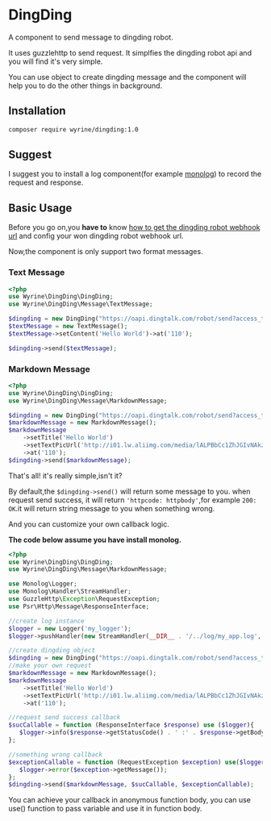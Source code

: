 # DingDing
A component to send message to dingding robot.

It uses guzzlehttp to send request. It simplfies the dingding robot api and you will find it's very simple.

You can use object to create dingding message and the component will help you to do the other things in background.

## Installation
```bash
composer require wyrine/dingding:1.0
```

## Suggest
I suggest you to install a log component(for example [monolog](https://github.com/Seldaek/monolog)) to record the request and response.

## Basic Usage
Before you go on,you **have to** know [how to get the dingding robot webhook url](https://open-doc.dingtalk.com/docs/doc.htm?treeId=257&articleId=105735&docType=1#s3) and config your won dingding robot webhook url.

Now,the component is only support two format messages.

### Text Message
```php
<?php
use Wyrine\DingDing\DingDing;
use Wyrine\DingDing\Message\TextMessage;

$dingding = new DingDing("https://oapi.dingtalk.com/robot/send?access_token=b8b1b3d5193d6caffec98a4ce2b8676a32415a7da7b1f9bacccdf75d4ee5ee2c");
$textMessage = new TextMessage();
$textMessage->setContent('Hello World')->at('110');

$dingding->send($textMessage);
```

### Markdown Message
```php
<?php
use Wyrine\DingDing\DingDing;
use Wyrine\DingDing\Message\MarkdownMessage;

$dingding = new DingDing("https://oapi.dingtalk.com/robot/send?access_token=b8b1b3d5193d6caffec98a4ce2b8676a32415a7da7b1f9bacccdf75d4ee5ee2c");
$markdownMessage = new MarkdownMessage();
$markdownMessage
    ->setTitle('Hello World')
    ->setTextPicUrl('http://i01.lw.aliimg.com/media/lALPBbCc1ZhJGIvNAkzNBLA_1200_588.png')
    ->at('110');
$dingding->send($markdownMessage);
```
That's all! it's really simple,isn't it?  

By default,the ```$dingding->send()``` will return some message to you. when request send success, it will return ```'httpcode: httpbody'```,for example ```200: OK```.it will return string message to you when something wrong.

And you can customize your own callback logic.  

**The code below assume you have install monolog.**
```php
<?php
use Wyrine\DingDing\DingDing;
use Wyrine\DingDing\Message\MarkdownMessage;

use Monolog\Logger;
use Monolog\Handler\StreamHandler;
use GuzzleHttp\Exception\RequestException;
use Psr\Http\Message\ResponseInterface;

//create log instance
$logger = new Logger('my_logger');
$logger->pushHandler(new StreamHandler(__DIR__ . '/../log/my_app.log', Logger::DEBUG));

//create dingding object
$dingding = new DingDing("https://oapi.dingtalk.com/robot/send?access_token=b8b1b3d5193d6caffec98a4ce2b8676a32415a7da7b1f9bacccdf75d4ee5ee2c");
//make your own request
$markdownMessage = new MarkdownMessage();
$markdownMessage
    ->setTitle('Hello World')
    ->setTextPicUrl('http://i01.lw.aliimg.com/media/lALPBbCc1ZhJGIvNAkzNBLA_1200_588.png')
    ->at('110');

//request send success callback
$sucCallable = function (ResponseInterface $response) use ($logger){
   $logger->info($response->getStatusCode() . ' :' . $response->getBody());
};

//something wrong callback
$exceptionCallable = function (RequestException $exception) use($logger){
   $logger->error($exception->getMessage());
};
$dingding->send($markdownMessage, $sucCallable, $exceptionCallable);
```

You can achieve your callback in anonymous function body, you can use use() function to pass variable and use it in function body.
